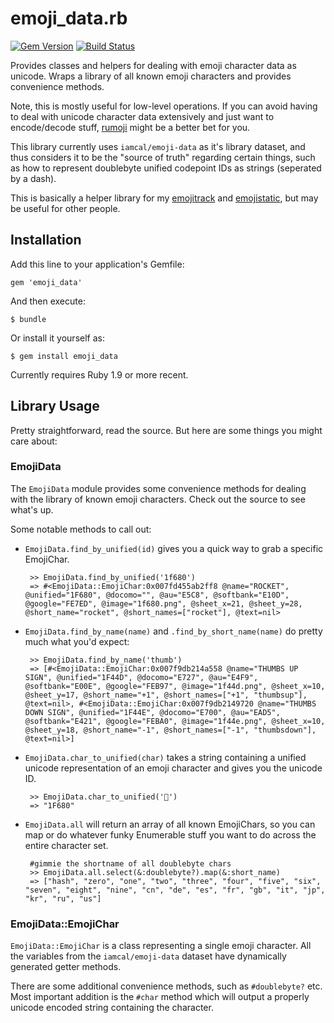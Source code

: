 # emoji_data.rb

[![Gem Version](https://badge.fury.io/rb/emoji_data.png)](http://badge.fury.io/rb/emoji_data)
[![Build Status](https://travis-ci.org/mroth/emoji_data.rb.png?branch=master)](https://travis-ci.org/mroth/emoji_data.rb)

Provides classes and helpers for dealing with emoji character data as unicode.  Wraps a library of all known emoji characters and provides convenience methods.

Note, this is mostly useful for low-level operations.  If you can avoid having to deal with unicode character data extensively and just want to encode/decode stuff, [rumoji](https://github.com/mwunsch/rumoji) might be a better bet for you.

This library currently uses `iamcal/emoji-data` as it's library dataset, and thus considers it to be the "source of truth" regarding certain things, such as how to represent doublebyte unified codepoint IDs as strings (seperated by a dash).

This is basically a helper library for my [emojitrack](https://github.com/mroth/emojitrack) and [emojistatic](https://github.com/mroth/emojistatic), but may be useful for other people.

## Installation

Add this line to your application's Gemfile:

    gem 'emoji_data'

And then execute:

    $ bundle

Or install it yourself as:

    $ gem install emoji_data

Currently requires Ruby 1.9 or more recent.

## Library Usage

Pretty straightforward, read the source.  But here are some things you might care about:

### EmojiData

  The `EmojiData` module provides some convenience methods for dealing with the library of known emoji characters.  Check out the source to see what's up.

Some notable methods to call out:

 - `EmojiData.find_by_unified(id)` gives you a quick way to grab a specific EmojiChar.

		>> EmojiData.find_by_unified('1f680')
	 	=> #<EmojiData::EmojiChar:0x007fd455ab2ff8 @name="ROCKET", @unified="1F680", @docomo="", @au="E5C8", @softbank="E10D", @google="FE7ED", @image="1f680.png", @sheet_x=21, @sheet_y=28, @short_name="rocket", @short_names=["rocket"], @text=nil>

 - `EmojiData.find_by_name(name)` and `.find_by_short_name(name)` do pretty much what you'd expect:

		>> EmojiData.find_by_name('thumb')
		=> [#<EmojiData::EmojiChar:0x007f9db214a558 @name="THUMBS UP SIGN", @unified="1F44D", @docomo="E727", @au="E4F9", @softbank="E00E", @google="FEB97", @image="1f44d.png", @sheet_x=10, @sheet_y=17, @short_name="+1", @short_names=["+1", "thumbsup"], @text=nil>, #<EmojiData::EmojiChar:0x007f9db2149720 @name="THUMBS DOWN SIGN", @unified="1F44E", @docomo="E700", @au="EAD5", @softbank="E421", @google="FEBA0", @image="1f44e.png", @sheet_x=10, @sheet_y=18, @short_name="-1", @short_names=["-1", "thumbsdown"], @text=nil>]

 - `EmojiData.char_to_unified(char)` takes a string containing a unified unicode representation of an emoji character and gives you the unicode ID.

		>> EmojiData.char_to_unified('🚀')
		=> "1F680"

 - `EmojiData.all` will return an array of all known EmojiChars, so you can map or do whatever funky Enumerable stuff you want to do across the entire character set.

 		#gimmie the shortname of all doublebyte chars
 		>> EmojiData.all.select(&:doublebyte?).map(&:short_name)
		=> ["hash", "zero", "one", "two", "three", "four", "five", "six", "seven", "eight", "nine", "cn", "de", "es", "fr", "gb", "it", "jp", "kr", "ru", "us"]


### EmojiData::EmojiChar

  `EmojiData::EmojiChar` is a class representing a single emoji character.  All the variables from the `iamcal/emoji-data` dataset have dynamically generated getter methods.

There are some additional convenience methods, such as `#doublebyte?` etc. Most important addition is the `#char` method which will output a properly unicode encoded string containing the character.


